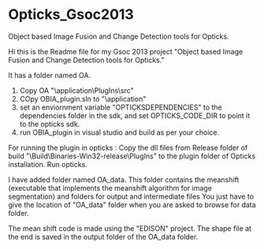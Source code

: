 Opticks_Gsoc2013
================

Object based Image Fusion and Change Detection tools for Opticks.


Hi this is the Readme file for my Gsoc 2013 project "Object based Image Fusion and Change Detection tools for Opticks."

It has a folder named OA.
1. Copy OA  "<SDK-directory>\application\PlugIns\src\"
2. COpy OBIA_plugin.sln to "<SDK-directory>\application\"
3. set an enviornment variable "OPTICKSDEPENDENCIES" to the dependencies folder in the sdk, and set OPTICKS_CODE_DIR to point it to the opticks sdk.
4. run OBIA_plugin in visual studio and build as per your choice.


For running the plugin in opticks :
Copy the dll files from Release folder of build "<sdk-directory>\Build\Binaries-Win32-release\PlugIns\" to the plugin folder of Opticks installation. 
Run opticks.
	

I have added folder named OA_data. This folder contains the meanshift (executable that implements the meanshift algorithm for image segmentation) and folders for output and intermediate files
You just have to give the location of "OA_data"  folder when you are asked to browse for data folder. 

The mean shift code is made using the "EDISON" project.
The shape file at the end is saved in the output folder of the OA_data folder.

 
